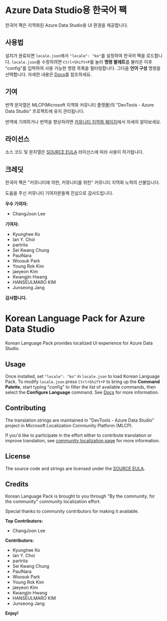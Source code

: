 ﻿# Azure Data Studio용 한국어 팩

한국어 팩은 지역화된 Azure Data Studio용 UI 환경을 제공합니다.

## 사용법

설치가 완료되면 `locale.json`에서 `"locale": "ko"`를 설정하여 한국어 팩을 로드합니다. `locale.json`을 수정하려면 `Ctrl+Shift+P`를 눌러 **명령 팔레트**를 불러온 이후 "config"를 입력하여 사용 가능한 명령 목록을 필터링합니다. 그다음 **언어 구성** 명령을 선택합니다. 자세한 내용은 [Docs](https://go.microsoft.com/fwlink/?LinkId=761051)를 참조하세요.

## 기여

번역 문자열은 MLCP(Microsoft 지역화 커뮤니티 플랫폼)의 "DevTools - Azure Data Studio" 프로젝트에 유지 관리됩니다.

번역에 기여하거나 번역을 향상하려면 [커뮤니티 지역화 페이지](https://aka.ms/vscodeloc)에서 자세히 알아보세요.

## 라이선스

소스 코드 및 문자열은 [SOURCE EULA](https://github.com/Microsoft/azuredatastudio/blob/master/LICENSE.txt) 라이선스에 따라 사용이 허가됩니다.

## 크레딧

한국어 팩은 "커뮤니티에 의한, 커뮤니티를 위한" 커뮤니티 지역화 노력의 산물입니다.

도움을 주신 커뮤니티 기여자분들께 진심으로 감사드립니다.

**우수 기여자:**

* ChangJoon Lee

**기여자:**

* Kyunghee Ko
* Ian Y. Choi
* partrita
* Sei Kwang Chung
* PaulNara
* Woosuk Park
* Young Rok Kim
* jaeyeon Kim
* Kwangjin Hwang
* HANSEULMARO KIM
* Junseong Jang

**감사합니다.**

#  Korean Language Pack for Azure Data Studio

Korean Language Pack provides localized UI experience for Azure Data Studio.

## Usage

Once installed, set `"locale": "ko"` in `locale.json` to load Korean Language Pack. To modify `locale.json` press `Ctrl+Shift+P` to bring up the **Command Palette**, start typing "config" to filter the list of available commands, then select the **Configure Language** command. See [Docs](https://go.microsoft.com/fwlink/?LinkId=761051) for more information.

## Contributing

The translation strings are maintained in "DevTools - Azure Data Studio" project in Microsoft Localization Community Platform (MLCP).

If you'd like to participate in the effort either to contribute translation or improve translation, see [community localization page](https://aka.ms/vscodeloc) for more information.

## License

The source code and strings are licensed under the [SOURCE EULA](https://github.com/Microsoft/azuredatastudio/blob/master/LICENSE.txt).

## Credits

Korean Language Pack is brought to you through "By the community, for the community" community localization effort.

Special thanks to community contributors for making it available.

**Top Contributors:**

* ChangJoon Lee

**Contributors:**

* Kyunghee Ko
* Ian Y. Choi
* partrita
* Sei Kwang Chung
* PaulNara
* Woosuk Park
* Young Rok Kim
* jaeyeon Kim
* Kwangjin Hwang
* HANSEULMARO KIM
* Junseong Jang

**Enjoy!**

